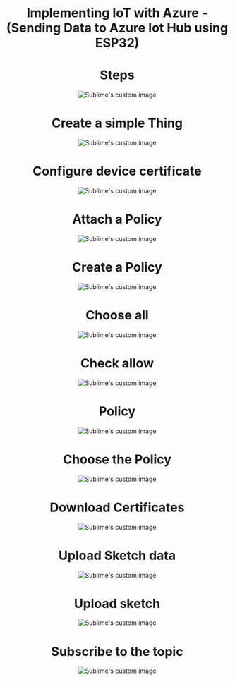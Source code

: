 <h1 align="center">Implementing IoT with Azure -(Sending Data to Azure Iot Hub using ESP32)
</h1>


<h1 align="center">Steps
</h1>


<p align="center"><img src="https://github.com/RIT-MESH/Electronics-and-IoT-Projects/blob/main/13%20Send%20ESP32%20Data%20to%20AWS%20IoT%20Core%20-MQTT/AWS%201.png?raw=true"alt="Sublime's custom image"/>
</p>

<h1 align="center">Create a simple Thing
</h1>


<p align="center"><img src="https://github.com/RIT-MESH/Electronics-and-IoT-Projects/blob/main/13%20Send%20ESP32%20Data%20to%20AWS%20IoT%20Core%20-MQTT/AWS%202.png?raw=true"alt="Sublime's custom image"/>
</p>
<h1 align="center">Configure device certificate
</h1>


<p align="center"><img src="https://github.com/RIT-MESH/Electronics-and-IoT-Projects/blob/main/13%20Send%20ESP32%20Data%20to%20AWS%20IoT%20Core%20-MQTT/AWS%203.png?raw=true"alt="Sublime's custom image"/>
</p>
<h1 align="center">Attach a Policy
</h1>


<p align="center"><img src="https://github.com/RIT-MESH/Electronics-and-IoT-Projects/blob/main/13%20Send%20ESP32%20Data%20to%20AWS%20IoT%20Core%20-MQTT/AWS%204.png?raw=true"alt="Sublime's custom image"/>
</p>
<h1 align="center">Create a Policy
</h1>


<p align="center"><img src="https://github.com/RIT-MESH/Electronics-and-IoT-Projects/blob/main/13%20Send%20ESP32%20Data%20to%20AWS%20IoT%20Core%20-MQTT/AWS%205.png?raw=true"alt="Sublime's custom image"/>
</p>
<h1 align="center">Choose all
</h1>


<p align="center"><img src="https://github.com/RIT-MESH/Electronics-and-IoT-Projects/blob/main/13%20Send%20ESP32%20Data%20to%20AWS%20IoT%20Core%20-MQTT/AWS%206.png?raw=true"alt="Sublime's custom image"/>
</p>
<h1 align="center">Check allow
</h1>


<p align="center"><img src="https://github.com/RIT-MESH/Electronics-and-IoT-Projects/blob/main/13%20Send%20ESP32%20Data%20to%20AWS%20IoT%20Core%20-MQTT/AWS%207.png?raw=true"alt="Sublime's custom image"/>
</p>
<h1 align="center">Policy

</h1>


<p align="center"><img src="https://github.com/RIT-MESH/Electronics-and-IoT-Projects/blob/main/13%20Send%20ESP32%20Data%20to%20AWS%20IoT%20Core%20-MQTT/AWS%208.png?raw=true"alt="Sublime's custom image"/>
</p>
<h1 align="center">Choose the Policy
</h1>


<p align="center"><img src="https://github.com/RIT-MESH/Electronics-and-IoT-Projects/blob/main/13%20Send%20ESP32%20Data%20to%20AWS%20IoT%20Core%20-MQTT/AWS%209.png?raw=true"alt="Sublime's custom image"/>
</p>
<h1 align="center">Download Certificates
</h1>


<p align="center"><img src="https://github.com/RIT-MESH/Electronics-and-IoT-Projects/blob/main/13%20Send%20ESP32%20Data%20to%20AWS%20IoT%20Core%20-MQTT/AWS%2010.png?raw=true"alt="Sublime's custom image"/>
</p>
<h1 align="center">Upload Sketch data
</h1>


<p align="center"><img src="https://github.com/RIT-MESH/Electronics-and-IoT-Projects/blob/main/13%20Send%20ESP32%20Data%20to%20AWS%20IoT%20Core%20-MQTT/AWS%2011.png?raw=true"alt="Sublime's custom image"/>
</p>
<h1 align="center">Upload sketch
</h1>


<p align="center"><img src="https://github.com/RIT-MESH/Electronics-and-IoT-Projects/blob/main/13%20Send%20ESP32%20Data%20to%20AWS%20IoT%20Core%20-MQTT/AWS%2012.png?raw=true"alt="Sublime's custom image"/>
</p>
<h1 align="center">Subscribe to the topic
</h1>


<p align="center"><img src="https://github.com/RIT-MESH/Electronics-and-IoT-Projects/blob/main/13%20Send%20ESP32%20Data%20to%20AWS%20IoT%20Core%20-MQTT/AWS%2013.png?raw=true"alt="Sublime's custom image"/>
</p>


